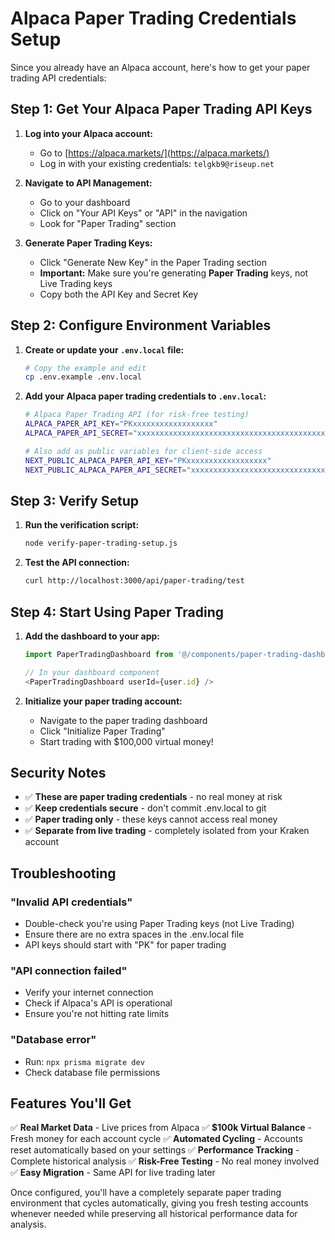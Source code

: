 # Alpaca Paper Trading Credentials Setup

Since you already have an Alpaca account, here's how to get your paper trading API credentials:

## Step 1: Get Your Alpaca Paper Trading API Keys

1. **Log into your Alpaca account:**
   - Go to [https://alpaca.markets/](https://alpaca.markets/)
   - Log in with your existing credentials: `telgkb9@riseup.net`

2. **Navigate to API Management:**
   - Go to your dashboard
   - Click on "Your API Keys" or "API" in the navigation
   - Look for "Paper Trading" section

3. **Generate Paper Trading Keys:**
   - Click "Generate New Key" in the Paper Trading section
   - **Important:** Make sure you're generating **Paper Trading** keys, not Live Trading keys
   - Copy both the API Key and Secret Key

## Step 2: Configure Environment Variables

1. **Create or update your `.env.local` file:**
   ```bash
   # Copy the example and edit
   cp .env.example .env.local
   ```

2. **Add your Alpaca paper trading credentials to `.env.local`:**
   ```bash
   # Alpaca Paper Trading API (for risk-free testing)
   ALPACA_PAPER_API_KEY="PKxxxxxxxxxxxxxxxxxx"
   ALPACA_PAPER_API_SECRET="xxxxxxxxxxxxxxxxxxxxxxxxxxxxxxxxxxxxxxxxxx"
   
   # Also add as public variables for client-side access
   NEXT_PUBLIC_ALPACA_PAPER_API_KEY="PKxxxxxxxxxxxxxxxxxx"
   NEXT_PUBLIC_ALPACA_PAPER_API_SECRET="xxxxxxxxxxxxxxxxxxxxxxxxxxxxxxxxxxxxxxxxxx"
   ```

## Step 3: Verify Setup

1. **Run the verification script:**
   ```bash
   node verify-paper-trading-setup.js
   ```

2. **Test the API connection:**
   ```bash
   curl http://localhost:3000/api/paper-trading/test
   ```

## Step 4: Start Using Paper Trading

1. **Add the dashboard to your app:**
   ```typescript
   import PaperTradingDashboard from '@/components/paper-trading-dashboard';
   
   // In your dashboard component
   <PaperTradingDashboard userId={user.id} />
   ```

2. **Initialize your paper trading account:**
   - Navigate to the paper trading dashboard
   - Click "Initialize Paper Trading"
   - Start trading with $100,000 virtual money!

## Security Notes

- ✅ **These are paper trading credentials** - no real money at risk
- ✅ **Keep credentials secure** - don't commit .env.local to git
- ✅ **Paper trading only** - these keys cannot access real money
- ✅ **Separate from live trading** - completely isolated from your Kraken account

## Troubleshooting

### "Invalid API credentials"
- Double-check you're using Paper Trading keys (not Live Trading)
- Ensure there are no extra spaces in the .env.local file
- API keys should start with "PK" for paper trading

### "API connection failed"
- Verify your internet connection
- Check if Alpaca's API is operational
- Ensure you're not hitting rate limits

### "Database error"
- Run: `npx prisma migrate dev`
- Check database file permissions

## Features You'll Get

✅ **Real Market Data** - Live prices from Alpaca
✅ **$100k Virtual Balance** - Fresh money for each account cycle
✅ **Automated Cycling** - Accounts reset automatically based on your settings
✅ **Performance Tracking** - Complete historical analysis
✅ **Risk-Free Testing** - No real money involved
✅ **Easy Migration** - Same API for live trading later

Once configured, you'll have a completely separate paper trading environment that cycles automatically, giving you fresh testing accounts whenever needed while preserving all historical performance data for analysis.